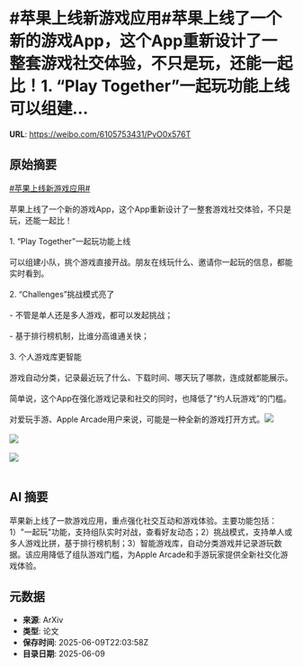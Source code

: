 # #苹果上线新游戏应用#苹果上线了一个新的游戏App，这个App重新设计了一整套游戏社交体验，不只是玩，还能一起比！1. “Play Together”一起玩功能上线 可以组建...

**URL**: https://weibo.com/6105753431/PvO0x576T

## 原始摘要

<a href="https://m.weibo.cn/search?containerid=231522type%3D1%26t%3D10%26q%3D%23%E8%8B%B9%E6%9E%9C%E4%B8%8A%E7%BA%BF%E6%96%B0%E6%B8%B8%E6%88%8F%E5%BA%94%E7%94%A8%23&amp;extparam=%23%E8%8B%B9%E6%9E%9C%E4%B8%8A%E7%BA%BF%E6%96%B0%E6%B8%B8%E6%88%8F%E5%BA%94%E7%94%A8%23" data-hide=""><span class="surl-text">#苹果上线新游戏应用#</span></a><br><br>苹果上线了一个新的游戏App，这个App重新设计了一整套游戏社交体验，不只是玩，还能一起比！<br><br>1. “Play Together”一起玩功能上线  <br>   <br> 可以组建小队，挑个游戏直接开战。朋友在线玩什么、邀请你一起玩的信息，都能实时看到。<br>    <br>2. “Challenges”挑战模式亮了  <br>    <br>    - 不管是单人还是多人游戏，都可以发起挑战；<br>        <br>    - 基于排行榜机制，比谁分高谁通关快；<br>        <br>3. 个人游戏库更智能  <br>    <br>游戏自动分类，记录最近玩了什么、下载时间、哪天玩了哪款，连成就都能展示。<br>    <br>简单说，这个App在强化游戏记录和社交的同时，也降低了“约人玩游戏”的门槛。  <br><br>对爱玩手游、Apple Arcade用户来说，可能是一种全新的游戏打开方式。<img style="" src="https://tvax4.sinaimg.cn/large/006Fd7o3ly1i29lw8iia2j30p00e2dhn.jpg" referrerpolicy="no-referrer"><br><br><img style="" src="https://tvax3.sinaimg.cn/large/006Fd7o3ly1i29lwpajksj30p00e2go2.jpg" referrerpolicy="no-referrer"><br><br><img style="" src="https://tvax3.sinaimg.cn/large/006Fd7o3ly1i29lwxln0hj30p00e2q5y.jpg" referrerpolicy="no-referrer"><br><br>

## AI 摘要

苹果新上线了一款游戏应用，重点强化社交互动和游戏体验。主要功能包括：1）"一起玩"功能，支持组队实时对战，查看好友动态；2）挑战模式，支持单人或多人游戏比拼，基于排行榜机制；3）智能游戏库，自动分类游戏并记录游玩数据。该应用降低了组队游戏门槛，为Apple Arcade和手游玩家提供全新社交化游戏体验。

## 元数据

- **来源**: ArXiv
- **类型**: 论文
- **保存时间**: 2025-06-09T22:03:58Z
- **目录日期**: 2025-06-09
